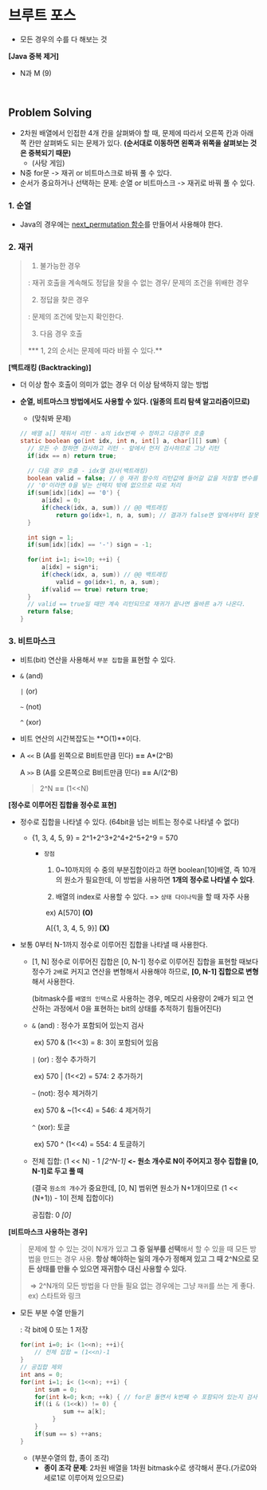 # 브루트 포스

- 모든 경우의 수를 다 해보는 것



**[Java 중복 제거]**

- N과 M (9)

``` java



```





## Problem Solving

- 2차원 배열에서 인접한 4개 칸을 살펴봐야 할 때, 문제에 따라서 오른쪽 칸과 아래쪽 칸만 살펴봐도 되는 문제가 있다. **(순서대로 이동하면 왼쪽과 위쪽을 살펴보는 것은 중복되기 때문)**
  - (사탕 게임)
- N중 for문 -> 재귀 or 비트마스크로 바꿔 풀 수 있다.
- 순서가 중요하거나 선택하는 문제: 순열 or 비트마스크 -> 재귀로 바꿔 풀 수 있다.

### 1. 순열

- Java의 경우에는 [next_permutation 함수]([https://github.com/sonic247897/TIL/blob/master/%EC%95%8C%EA%B3%A0%EB%A6%AC%EC%A6%98/%EC%88%9C%EC%97%B4.md](https://github.com/sonic247897/TIL/blob/master/알고리즘/순열.md))를 만들어서 사용해야 한다.



### 2. 재귀

>1. 불가능한 경우
>
>   : 재귀 호출을 계속해도 정답을 찾을 수 없는 경우/ 문제의 조건을 위배한 경우
>
>2. 정답을 찾은 경우
>
>   : 문제의 조건에 맞는지 확인한다.
>
>3. 다음 경우 호출
>
>   *** 1, 2의 순서는 문제에 따라 바뀔 수 있다.**



**[백트래킹 (Backtracking)]**

- 더 이상 함수 호출이 의미가 없는 경우 더 이상 탐색하지 않는 방법
  
- **순열, 비트마스크 방법에서도 사용할 수 있다. (일종의 트리 탐색 알고리즘이므로)**
  
  - (맞춰봐 문제)
  
  ``` java
  // 배열 a[] 채워서 리턴 - a의 idx번째 수 정하고 다음경우 호출
  static boolean go(int idx, int n, int[] a, char[][] sum) {
  	// 모든 수 정하면 검사하고 리턴 - 앞에서 먼저 검사하므로 그냥 리턴
  	if(idx == n) return true;	
      
  	// 다음 경우 호출 - idx열 검사(백트래킹)
  	boolean valid = false; // @ 재귀 함수의 리턴값에 들어갈 값을 저장할 변수를 선언해야 한다.
  	// '0'이라면 0을 넣는 선택지 밖에 없으므로 따로 처리
  	if(sum[idx][idx] == '0') {
  		a[idx] = 0;
  		if(check(idx, a, sum)) // @@ 백트래킹
  			return go(idx+1, n, a, sum); // 결과가 false면 앞에서부터 잘못 만든 것이므로 true 나올 때까지 리턴
  	}
  		
  	int sign = 1;
  	if(sum[idx][idx] == '-') sign = -1;
  		
  	for(int i=1; i<=10; ++i) {
  		a[idx] = sign*i;
  		if(check(idx, a, sum)) // @@ 백트래킹
  			valid = go(idx+1, n, a, sum);
  		if(valid == true) return true;
  	}
  	// valid == true일 때만 계속 리턴되므로 재귀가 끝나면 올바른 a가 나온다.
  	return false;
  }
  ```
  



### 3. 비트마스크

- 비트(bit) 연산을 사용해서 `부분 집합`을 표현할 수 있다.

- `&` (and)

  `|` (or) 

  `~` (not)

  `^` (xor)

- 비트 연산의 시간복잡도는 **O(1)**이다.

- A `<<` B (A를 왼쪽으로 B비트만큼 민다) **==** A*(2^B)

  A `>>` B (A를 오른쪽으로 B비트만큼 민다) **==** A/(2^B)

  > 2^N **==** (1<<N)

**[정수로 이루어진 집합을 정수로 표현]**

- 정수로 집합을 나타낼 수 있다. (64bit을 넘는 비트는 정수로 나타낼 수 없다)

  - {1, 3, 4, 5, 9} = 2^1+2^3+2^4+2^5+2^9 = 570

    - `장점`

      1) 0~10까지의 수 중의 부분집합이라고 하면 boolean[10]배열, 즉 10개의 원소가 필요한데, 이 방법을 사용하면 **1개의 정수로 나타낼 수 있다**. 

      2) 배열의 index로 사용할 수 있다. => `상태 다이나믹`을 할 때 자주 사용

      ​	ex) A[570] **(O)** 

      ​		  A[{1, 3, 4, 5, 9}] **(X)**

- 보통 0부터 N-1까지 정수로 이루어진 집합을 나타낼 때 사용한다.

  - [1, N] 정수로 이루어진 집합은 [0, N-1] 정수로 이루어진 집합을 표현할 때보다 정수가 `2배`로 커지고 연산을 변형해서 사용해야 하므로, **[0, N-1] 집합으로 변형**해서 사용한다.

    (bitmask수를 `배열의 인덱스`로 사용하는 경우, 메모리 사용량이 2배가 되고 연산하는 과정에서 0을 표현하는 bit의 상태를 추적하기 힘들어진다)

  - `&` (and) : 정수가 포함되어 있는지 검사 

    ​	ex) 570 & (1<<3) = 8: 3이 포함되어 있음

    `|` (or) : 정수 추가하기 

    ​	ex) 570 | (1<<2) = 574: 2 추가하기

    `~` (not): 정수 제거하기 

    ​	ex) 570 & ~(1<<4) = 546: 4 제거하기

    `^` (xor): 토글

    ​	ex) 570 ^ (1<<4) = 554: 4 토글하기

  - 전체 집합: (1 << N) - 1 *[2^N-1]* **<- 원소 개수로 N이 주어지고 정수 집합을 [0, N-1]로 두고 풀 때**

    (결국 `원소의 개수`가 중요한데, [0, N] 범위면 원소가 N+1개이므로 (1 << (N+1)) - 1이 전체 집합이다)
    
    공집합: 0 *[0]*
    

**[비트마스크 사용하는 경우]**

  > 문제에 할 수 있는 것이 N개가 있고 **그 중 일부를 선택**해서 할 수 있을 때 모든 방법을 만드는 경우 사용. 
  > **항상 해야하는 일의 개수가 정해져 있고 그 때 2^N으로 모든 상태를 만들 수 있으면 재귀함수 대신 사용할 수 있다.**
  >
  > ​	=> 2^N개의 모든 방법을 다 만들 필요 없는 경우에는 그냥 `재귀`를 쓰는 게 좋다. ex) 스타트와 링크

  - 모든 부분 수열 만들기

    : 각 bit에 0 또는 1 저장

    ``` java
    for(int i=0; i< (1<<n); ++i){
        // 전체 집합 = (1<<n)-1
    }
    // 공집합 제외
    int ans = 0;
    for(int i=1; i< (1<<n); ++i) {
    	int sum = 0;
    	for(int k=0; k<n; ++k) { // for문 돌면서 k번째 수 포함되어 있는지 검사
		if((i & (1<<k)) != 0) {
    		 	sum += a[k];
    		 }
    	}
    	if(sum == s) ++ans;
    }
    ```
    
    - (부분수열의 합, 종이 조각)
      - **종이 조각 문제**: 2차원 배열을 1차원 bitmask수로 생각해서 푼다.(가로0와 세로1로 이루어져 있으므로)
